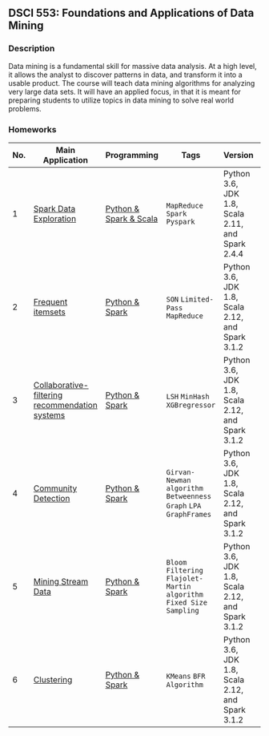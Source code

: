 ## DSCI 553: Foundations and Applications of Data Mining
### Description
Data mining is a fundamental skill for massive data analysis. At a high level, it allows the analyst
to discover patterns in data, and transform it into a usable product. The course will teach data
mining algorithms for analyzing very large data sets. It will have an applied focus, in that it is
meant for preparing students to utilize topics in data mining to solve real world problems.

### Homeworks
|No.|    Main Application    |Programming|Tags|Version|Score|
|---|------------------------|-----------|----|-----|----|
|1|[Spark Data Exploration](https://github.com/MingLyu-byte/DSCI553-Foundations-and-Applications-of-Data-Mining/blob/master/HW1/DSCI553HW1.pdf)|[Python & Spark & Scala](https://github.com/MingLyu-byte/DSCI553-Foundations-and-Applications-of-Data-Mining/tree/master/HW1) |`MapReduce` `Spark` `Pyspark`|Python 3.6, JDK 1.8, Scala 2.11, and Spark 2.4.4|7.7/7|
|2|[Frequent itemsets](https://github.com/MingLyu-byte/DSCI553-Foundations-and-Applications-of-Data-Mining/blob/master/HW2/DSCI553HW2.pdf)|[Python & Spark](https://github.com/MingLyu-byte/DSCI553-Foundations-and-Applications-of-Data-Mining/tree/master/HW2)| `SON` `Limited-Pass` `MapReduce`|Python 3.6, JDK 1.8, Scala 2.12, and Spark 3.1.2|7/7|
|3|[Collaborative-filtering recommendation systems](https://github.com/MingLyu-byte/DSCI553-Foundations-and-Applications-of-Data-Mining/blob/master/HW3/DSCI553HW3.pdf)|[Python & Spark](https://github.com/MingLyu-byte/DSCI553-Foundations-and-Applications-of-Data-Mining/tree/master/HW3)| `LSH` `MinHash` `XGBregressor`|Python 3.6, JDK 1.8, Scala 2.12, and Spark 3.1.2|7/7|
|4|[Community Detection](https://github.com/MingLyu-byte/DSCI553-Foundations-and-Applications-of-Data-Mining/blob/master/HW4/DSCI553HW4.pdf)|[Python & Spark](https://github.com/MingLyu-byte/DSCI553-Foundations-and-Applications-of-Data-Mining/tree/master/HW4)| `Girvan-Newman algorithm` `Betweenness` `Graph` `LPA` `GraphFrames`|Python 3.6, JDK 1.8, Scala 2.12, and Spark 3.1.2|7/7|
|5|[Mining Stream Data](https://github.com/MingLyu-byte/DSCI553-Foundations-and-Applications-of-Data-Mining/blob/master/HW5/DSCI553HW5.pdf)|[Python & Spark](https://github.com/MingLyu-byte/DSCI553-Foundations-and-Applications-of-Data-Mining/tree/master/HW5)| `Bloom Filtering` `Flajolet-Martin algorithm` `Fixed Size Sampling`|Python 3.6, JDK 1.8, Scala 2.12, and Spark 3.1.2|7/7|
|6|[Clustering](https://github.com/MingLyu-byte/DSCI553-Foundations-and-Applications-of-Data-Mining/blob/master/HW6/DSCI553HW6.pdf)|[Python & Spark](https://github.com/MingLyu-byte/DSCI553-Foundations-and-Applications-of-Data-Mining/tree/master/HW6)| `KMeans` `BFR Algorithm`|Python 3.6, JDK 1.8, Scala 2.12, and Spark 3.1.2|7/7|
